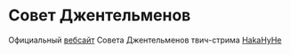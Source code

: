 # Совет Джентельменов
Официальный [вебсайт](https://kapitelkamlg.github.io/gentleman-council/) Совета Джентельменов твич-стрима [HakaHyHe](https://twitch.tv/hakahyhe)
